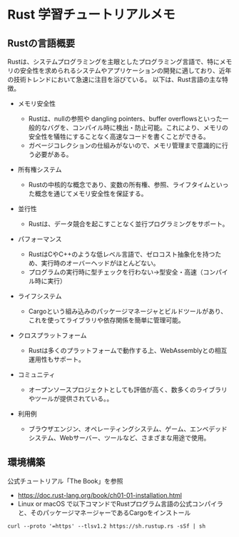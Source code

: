 # Rust 学習チュートリアルメモ


## Rustの言語概要 

Rustは、システムプログラミングを主眼としたプログラミング言語で、特にメモリの安全性を求められるシステムやアプリケーションの開発に適しており、近年の技術トレンドにおいて急速に注目を浴びている。
以下は、Rust言語の主な特徴。

* メモリ安全性
  - Rustは、nullの参照や dangling pointers、buffer overflowsといった一般的なバグを、コンパイル時に検出・防止可能。これにより、メモリの安全性を犠牲にすることなく高速なコードを書くことができる。
  - ガベージコレクションの仕組みがないので、メモリ管理まで意識的に行う必要がある。

* 所有権システム
  - Rustの中核的な概念であり、変数の所有権、参照、ライフタイムといった概念を通じてメモリ安全性を保証する。

* 並行性
  - Rustは、データ競合を起こすことなく並行プログラミングをサポート。

* パフォーマンス
  - RustはCやC++のような低レベル言語で、ゼロコスト抽象化を持つため、実行時のオーバーヘッドがほとんどない。
  - プログラムの実行時に型チェックを行わない->型安全・高速（コンパイル時に実行）

* ライフシステム
  - Cargoという組み込みのパッケージマネージャとビルドツールがあり、これを使ってライブラリや依存関係を簡単に管理可能。

* クロスプラットフォーム 
  - Rustは多くのプラットフォームで動作する上、WebAssemblyとの相互運用性もサポート。

* コミュニティ
  - オープンソースプロジェクトとしても評価が高く、数多くのライブラリやツールが提供されている。。

* 利用例
  - ブラウザエンジン、オペレーティングシステム、ゲーム、エンベデッドシステム、Webサーバー、ツールなど、さまざまな用途で使用。

## 環境構築

公式チュートリアル「The Book」を参照
  - https://doc.rust-lang.org/book/ch01-01-installation.html
  - Linux or macOS で以下コマンドでRustプログラム言語の公式コンパイラと、そのパッケージマネージャーであるCargoをインストール

```
curl --proto '=https' --tlsv1.2 https://sh.rustup.rs -sSf | sh
```












